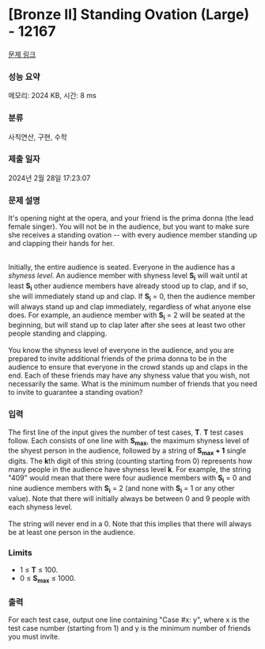 # [Bronze II] Standing Ovation (Large) - 12167 

[문제 링크](https://www.acmicpc.net/problem/12167) 

### 성능 요약

메모리: 2024 KB, 시간: 8 ms

### 분류

사칙연산, 구현, 수학

### 제출 일자

2024년 2월 28일 17:23:07

### 문제 설명

<p>It's opening night at the opera, and your friend is the prima donna (the lead female singer). You will not be in the audience, but you want to make sure she receives a standing ovation -- with every audience member standing up and clapping their hands for her.</p>

<p><br>
Initially, the entire audience is seated. Everyone in the audience has a <em>shyness level</em>. An audience member with shyness level <strong>S<sub>i</sub></strong> will wait until at least <strong>S<sub>i</sub></strong> other audience members have already stood up to clap, and if so, she will immediately stand up and clap. If <strong>S<sub>i</sub></strong> = 0, then the audience member will always stand up and clap immediately, regardless of what anyone else does. For example, an audience member with <strong>S<sub>i</sub></strong> = 2 will be seated at the beginning, but will stand up to clap later after she sees at least two other people standing and clapping.<br>
<br>
You know the shyness level of everyone in the audience, and you are prepared to invite additional friends of the prima donna to be in the audience to ensure that everyone in the crowd stands up and claps in the end. Each of these friends may have any shyness value that you wish, not necessarily the same. What is the minimum number of friends that you need to invite to guarantee a standing ovation?</p>

### 입력 

 <p>The first line of the input gives the number of test cases, <strong>T</strong>.  <strong>T</strong> test cases follow. Each consists of one line with <strong>S<sub>max</sub></strong>, the maximum shyness level of the shyest person in the audience, followed by a string of <strong>S<sub>max</sub> + 1</strong> single digits. The <strong>k</strong>th digit of this string (counting starting from 0) represents how many people in the audience have shyness level <strong>k</strong>. For example, the string "409" would mean that there were four audience members with <strong>S<sub>i</sub></strong> = 0 and nine audience members with <strong>S<sub>i</sub></strong> = 2 (and none with <strong>S<sub>i</sub></strong> = 1 or any other value). Note that there will initially always be between 0 and 9 people with each shyness level.<br>
<br>
The string will never end in a 0. Note that this implies that there will always be at least one person in the audience.</p>

<h3>Limits</h3>

<ul>
	<li>1 ≤ <strong>T</strong> ≤ 100.</li>
	<li>0 ≤ <strong>S<sub>max</sub></strong> ≤ 1000.</li>
</ul>

### 출력 

 <p>For each test case, output one line containing "Case #x: y", where x is the test case number (starting from 1) and y is the minimum number of friends you must invite.</p>

